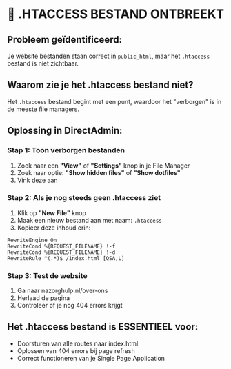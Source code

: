 # 🔧 .HTACCESS BESTAND ONTBREEKT

## Probleem geïdentificeerd:
Je website bestanden staan correct in `public_html`, maar het `.htaccess` bestand is niet zichtbaar.

## Waarom zie je het .htaccess bestand niet?
Het `.htaccess` bestand begint met een punt, waardoor het "verborgen" is in de meeste file managers.

## Oplossing in DirectAdmin:

### Stap 1: Toon verborgen bestanden
1. Zoek naar een **"View"** of **"Settings"** knop in je File Manager
2. Zoek naar optie: **"Show hidden files"** of **"Show dotfiles"**
3. Vink deze aan

### Stap 2: Als je nog steeds geen .htaccess ziet
1. Klik op **"New File"** knop
2. Maak een nieuw bestand aan met naam: `.htaccess`
3. Kopieer deze inhoud erin:

```
RewriteEngine On
RewriteCond %{REQUEST_FILENAME} !-f
RewriteCond %{REQUEST_FILENAME} !-d
RewriteRule ^(.*)$ /index.html [QSA,L]
```

### Stap 3: Test de website
1. Ga naar nazorghulp.nl/over-ons
2. Herlaad de pagina
3. Controleer of je nog 404 errors krijgt

## Het .htaccess bestand is ESSENTIEEL voor:
- Doorsturen van alle routes naar index.html
- Oplossen van 404 errors bij page refresh
- Correct functioneren van je Single Page Application